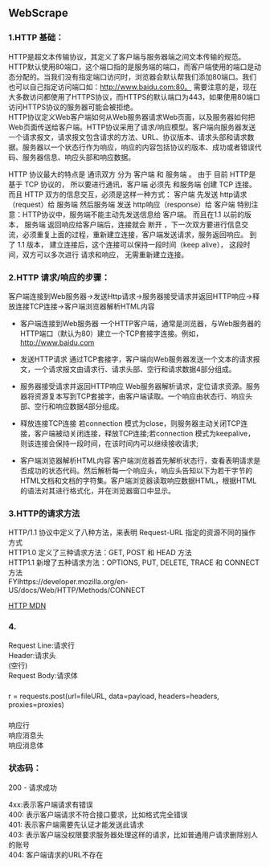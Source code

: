 ## WebScrape

### 1.HTTP 基础：
HTTP是超文本传输协议，其定义了客户端与服务器端之间文本传输的规范。HTTP默认使用80端口，这个端口指的是服务端的端口，而客户端使用的端口是动态分配的。当我们没有指定端口访问时，浏览器会默认帮我们添加80端口。我们也可以自己指定访问端口如：http://www.baidu.com:80。 需要注意的是，现在大多数访问都使用了HTTPS协议，而HTTPS的默认端口为443，如果使用80端口访问HTTPS协议的服务器可能会被拒绝。  
HTTP协议定义Web客户端如何从Web服务器请求Web页面，以及服务器如何把Web页面传送给客户端。HTTP协议采用了请求/响应模型。客户端向服务器发送一个请求报文，请求报文包含请求的方法、URL、协议版本、请求头部和请求数据。服务器以一个状态行作为响应，响应的内容包括协议的版本、成功或者错误代码、服务器信息、响应头部和响应数据。

HTTP 协议最大的特点是 通讯双方 分为 客户端 和 服务端 。
由于 目前 HTTP是基于 TCP 协议的， 所以要进行通讯，客户端 必须先 和服务端 创建 TCP 连接。
而且 HTTP 双方的信息交互，必须是这样一种方式：
客户端 先发送 http请求（request）给 服务端
然后服务端 发送 http响应（response）给 客户端
特别注意：HTTP协议中，服务端不能主动先发送信息给 客户端。
而且在1.1 以前的版本， 服务端 返回响应给客户端后，连接就会 断开 ，下一次双方要进行信息交流，必须重复上面的过程，重新建立连接，客户端发送请求，服务返回响应。
到了 1.1 版本， 建立连接后，这个连接可以保持一段时间（keep alive）， 这段时间，双方可以多次进行 请求和响应， 无需重新建立连接。

### 2.HTTP 请求/响应的步骤：
客户端连接到Web服务器->发送Http请求->服务器接受请求并返回HTTP响应->释放连接TCP连接->客户端浏览器解析HTML内容

- 客户端连接到Web服务器
一个HTTP客户端，通常是浏览器，与Web服务器的HTTP端口（默认为80）建立一个TCP套接字连接。例如，http://www.baidu.com

- 发送HTTP请求
通过TCP套接字，客户端向Web服务器发送一个文本的请求报文，一个请求报文由请求行、请求头部、空行和请求数据4部分组成。

- 服务器接受请求并返回HTTP响应
Web服务器解析请求，定位请求资源。服务器将资源复本写到TCP套接字，由客户端读取。一个响应由状态行、响应头部、空行和响应数据4部分组成。

- 释放连接TCP连接
若connection 模式为close，则服务器主动关闭TCP连接，客户端被动关闭连接，释放TCP连接;若connection 模式为keepalive，则该连接会保持一段时间，在该时间内可以继续接收请求;

- 客户端浏览器解析HTML内容
客户端浏览器首先解析状态行，查看表明请求是否成功的状态代码。然后解析每一个响应头，响应头告知以下为若干字节的HTML文档和文档的字符集。客户端浏览器读取响应数据HTML，根据HTML的语法对其进行格式化，并在浏览器窗口中显示。

### 3.HTTP的请求方法
HTTP/1.1 协议中定义了八种方法，来表明 Request-URL 指定的资源不同的操作方式  
HTTP1.0 定义了三种请求方法：GET, POST 和 HEAD 方法  
HTTP1.1 新增了五种请求方法：OPTIONS, PUT, DELETE, TRACE 和 CONNECT 方法  
FYIhttps://developer.mozilla.org/en-US/docs/Web/HTTP/Methods/CONNECT

[HTTP MDN](https://developer.mozilla.org/en-US/docs/Web/HTTP/Methods/CONNECTA)

### 4.
Request Line:请求行  
Header:请求头  
(空行)  
Request Body:请求体  

###
r = requests.post(url=fileURL, data=payload, headers=headers, proxies=proxies)  

### 
响应行   
响应消息头    
响应消息体   

### 状态码：
200 - 请求成功  

4xx:表示客户端请求有错误  
400: 表示客户端请求不符合接口要求，比如格式完全错误      
401: 表示客户端需要先认证才能发送此请求  
403: 表示客户端没权限要求服务器处理这样的请求，比如普通用户请求删除别人的账号  
404: 客户端请求的URL不存在    
